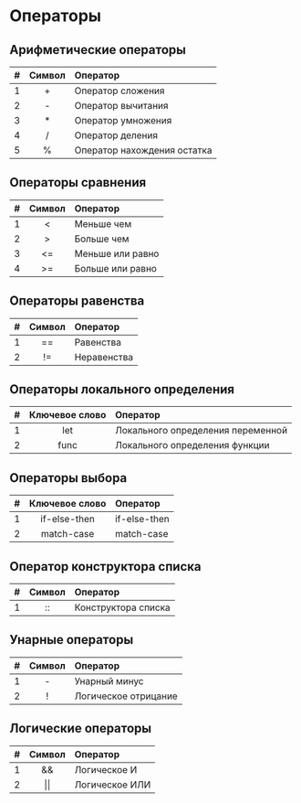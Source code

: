 # Операторы

## Арифметические операторы

| # | Символ | Оператор |
| :--- | :--- | :--- |
| 1 | <center>+</center> | Оператор сложения |
| 2 | <center>-</center> | Оператор вычитания |
| 3 | <center>*</center> | Оператор умножения |
| 4 | <center>/</center> | Оператор деления |
| 5 | <center>%</center> | Оператор нахождения остатка |

## Операторы сравнения

| # | Символ | Оператор |
| :--- | :--- | :--- |
| 1 | <center><</center> | Меньше чем |
| 2 | <center>></center> | Больше чем |
| 3 | <center><=</center> | Меньше или равно |
| 4 | <center>>=</center> | Больше или равно |

## Операторы равенства

| # | Символ | Оператор |
| :--- | :--- | :--- |
| 1 | <center>==</center> | Равенства |
| 2 | <center>!=</center> | Неравенства |

## Операторы локального определения

| # | Ключевое слово | Оператор |
| :--- | :--- | :--- |
| 1 | <center>let</center> | Локального определения переменной |
| 2 | <center>func</center> | Локального определения функции |

## Операторы выбора

| # | Ключевое слово | Оператор |
| :--- | :--- | :--- |
| 1 | <center>if-else-then</center> | if-else-then |
| 2 | <center>match-case</center> | match-case |

## Оператор конструктора списка

| # | Символ | Оператор |
| :--- | :--- | :--- |
| 1 | <center>::</center> | Конструктора списка |

## Унарные операторы

| # | Символ | Оператор |
| :--- | :--- | :--- |
| 1 | <center>-</center> | Унарный минус |
| 2 | <center>!</center> | Логическое отрицание |

## Логические операторы

| # | Символ | Оператор |
| :--- | :--- | :--- |
| 1 | <center>&&</center> | Логическое И |
| 2 | <center>\|\|</center> | Логическое ИЛИ |

